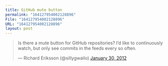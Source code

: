 ```yaml
---
title: GitHub mute button
permalink: "164127954002128896"
File: "164127954002128896"
URL: "164127954002128896"
layout: post
---
```


<blockquote class="twitter-tweet"><p>Is there a mute button for GitHub repositories? I’d like to continuously watch, but only see commits in the feeds every so often.</p>&mdash; Richard Eriksson (@sillygwailo) <a href="https://twitter.com/sillygwailo/status/164127954002128896" data-datetime="2012-01-30T23:28:48+00:00">January 30, 2012</a></blockquote>
<script src="//platform.twitter.com/widgets.js" charset="utf-8"></script>